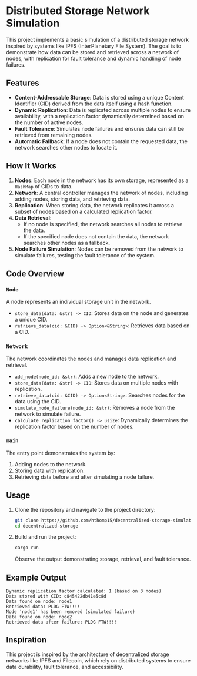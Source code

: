 
# Distributed Storage Network Simulation

This project implements a basic simulation of a distributed storage network inspired by systems like IPFS (InterPlanetary File System). The goal is to demonstrate how data can be stored and retrieved across a network of nodes, with replication for fault tolerance and dynamic handling of node failures.

## Features

- **Content-Addressable Storage**: Data is stored using a unique Content Identifier (CID) derived from the data itself using a hash function.
- **Dynamic Replication**: Data is replicated across multiple nodes to ensure availability, with a replication factor dynamically determined based on the number of active nodes.
- **Fault Tolerance**: Simulates node failures and ensures data can still be retrieved from remaining nodes.
- **Automatic Fallback**: If a node does not contain the requested data, the network searches other nodes to locate it.

## How It Works

1. **Nodes**: Each node in the network has its own storage, represented as a `HashMap` of CIDs to data.
2. **Network**: A central controller manages the network of nodes, including adding nodes, storing data, and retrieving data.
3. **Replication**: When storing data, the network replicates it across a subset of nodes based on a calculated replication factor.
4. **Data Retrieval**:
   - If no node is specified, the network searches all nodes to retrieve the data.
   - If the specified node does not contain the data, the network searches other nodes as a fallback.
5. **Node Failure Simulation**: Nodes can be removed from the network to simulate failures, testing the fault tolerance of the system.

## Code Overview

### `Node`
A node represents an individual storage unit in the network.
- `store_data(data: &str) -> CID`: Stores data on the node and generates a unique CID.
- `retrieve_data(cid: &CID) -> Option<&String>`: Retrieves data based on a CID.

### `Network`
The network coordinates the nodes and manages data replication and retrieval.
- `add_node(node_id: &str)`: Adds a new node to the network.
- `store_data(data: &str) -> CID`: Stores data on multiple nodes with replication.
- `retrieve_data(cid: &CID) -> Option<String>`: Searches nodes for the data using the CID.
- `simulate_node_failure(node_id: &str)`: Removes a node from the network to simulate failure.
- `calculate_replication_factor() -> usize`: Dynamically determines the replication factor based on the number of nodes.

### `main`
The entry point demonstrates the system by:
1. Adding nodes to the network.
2. Storing data with replication.
3. Retrieving data before and after simulating a node failure.

## Usage

1. Clone the repository and navigate to the project directory:
   ```bash
   git clone https://github.com/hthomp15/decentralized-storage-simulation.git
   cd decentralized-storage
   ```

2. Build and run the project:
   ```bash
   cargo run
   ```
   Observe the output demonstrating storage, retrieval, and fault tolerance.

## Example Output

```vbnet
Dynamic replication factor calculated: 1 (based on 3 nodes)
Data stored with CID: c845422db41e5c8d
Data found on node: node1
Retrieved data: PLDG FTW!!!!
Node 'node1' has been removed (simulated failure)
Data found on node: node2
Retrieved data after failure: PLDG FTW!!!!
```

## Inspiration

This project is inspired by the architecture of decentralized storage networks like IPFS and Filecoin, which rely on distributed systems to ensure data durability, fault tolerance, and accessibility.
